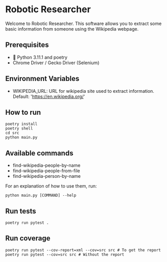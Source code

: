 # Robotic Researcher

Welcome to Robotic Researcher. This software allows you to extract some basic information from someone using the Wikipedia webpage.

## Prerequisites

- :snake: Python 3.11.1 and poetry
- Chrome Driver / Gecko Driver (Selenium)

## Environment Variables

- WIKIPEDIA_URL: URL for wikipedia site used to extract information. Default: 'https://en.wikipedia.org/'


## How to run

```
poetry install
poetry shell
cd src
python main.py
```

## Available commands

- find-wikipedia-people-by-name
- find-wikipedia-people-from-file
- find-wikipedia-person-by-name

For an explanation of how to use them, run:
```
python main.py [COMMAND] --help
```

## Run tests

```
poetry run pytest .
```

## Run coverage
```
poetry run pytest --cov-report=xml --cov=src src # To get the report
poetry run pytest --cov=src src # Without the report
```